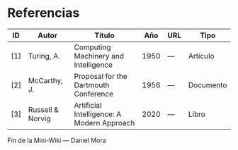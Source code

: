 # Referencias

| ID  | Autor            | Título                                     | Año  | URL | Tipo      |
| --- | ---------------- | ------------------------------------------ | ---- | --- | --------- |
| [1] | Turing, A.       | Computing Machinery and Intelligence       | 1950 | —   | Artículo  |
| [2] | McCarthy, J.     | Proposal for the Dartmouth Conference      | 1956 | —   | Documento |
| [3] | Russell & Norvig | Artificial Intelligence: A Modern Approach | 2020 | —   | Libro     |

Fin de la Mini-Wiki — Daniel Mora
